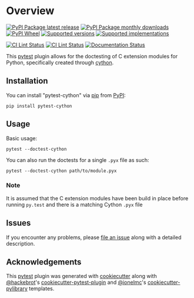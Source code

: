 # Overview

[![PyPI Package latest release](https://img.shields.io/pypi/v/pytest-cython.svg?style=flat)](https://pypi.org/project/pytest-cython)
[![PyPI Package monthly downloads](https://img.shields.io/pypi/dm/pytest-cython.svg?style=flat)](https://pypi.org/project/pytest-cython)
[![PyPI Wheel](https://img.shields.io/pypi/wheel/pytest-cython.svg?style=flat)](https://pypi.org/project/pytest-cython)
[![Supported versions](https://img.shields.io/pypi/pyversions/pytest-cython.svg?style=flat)](https://pypi.org/project/pytest-cython)
[![Supported implementations](https://img.shields.io/pypi/implementation/pytest-cython.svg?style=flat)](https://pypi.org/project/pytest-cython)

[![CI Lint Status](https://github.com/lgpage/pytest-cython/actions/workflows/python-check.yml/badge.svg?branch=main)](https://github.com/lgpage/pytest-cython/actions/workflows/python-check.yml?query=branch%3Amain)
[![CI Lint Status](https://github.com/lgpage/pytest-cython/actions/workflows/python-test.yml/badge.svg?branch=main)](https://github.com/lgpage/pytest-cython/actions/workflows/python-test.yml?query=branch%3Amain)
[![Documentation Status](https://readthedocs.org/projects/pytest-cython/badge/?style=flat)](https://readthedocs.org/projects/pytest-cython)

This [pytest](https://github.com/pytest-dev/pytest) plugin allows for the doctesting of C extension modules for
Python, specifically created through [cython](https://cython.org/).

## Installation

You can install "pytest-cython" via [pip](https://pypi.org/project/pip/) from [PyPI](https://pypi.org):

``` shell
pip install pytest-cython
```

## Usage

Basic usage:

``` shell
pytest --doctest-cython
```

You can also run the doctests for a single `.pyx` file as such:

``` shell
pytest --doctest-cython path/to/module.pyx
```

### Note

It is assumed that the C extension modules have been build in place before running `py.test` and there is a
matching Cython `.pyx` file

## Issues

If you encounter any problems, please [file an issue](https://github.com/lgpage/pytest-cython/issues) along with a
detailed description.

## Acknowledgements

This [pytest](https://github.com/pytest-dev/pytest) plugin was generated with
[cookiecutter](https://github.com/cookiecutter/cookiecutter) along with [\@hackebrot](https://github.com/hackebrot)'s
[cookiecutter-pytest-plugin](https://github.com/pytest-dev/cookiecutter-pytest-plugin) and
[\@ionelmc](https://github.com/ionelmc)'s [cookiecutter-pylibrary](https://github.com/ionelmc/cookiecutter-pylibrary)
templates.
